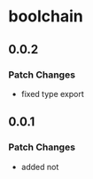 # boolchain

## 0.0.2

### Patch Changes

- fixed type export

## 0.0.1

### Patch Changes

- added not
